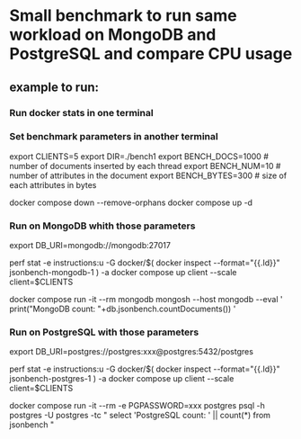 # Small benchmark to run same workload on MongoDB and PostgreSQL and compare CPU usage

## example to run:

### Run docker stats in one terminal

### Set benchmark parameters in another terminal

export CLIENTS=5
export DIR=./bench1
export BENCH_DOCS=1000 # number of documents inserted by each thread
export BENCH_NUM=10      # number of attributes in the document
export BENCH_BYTES=300   # size of each attributes in bytes

docker compose down --remove-orphans
docker compose up -d

### Run on MongoDB whith those parameters

export DB_URI=mongodb://mongodb:27017

perf stat -e instructions:u -G docker/$(
 docker inspect --format="{{.Id}}"  jsonbench-mongodb-1
) -a docker compose up client --scale client=$CLIENTS

docker compose run -it --rm mongodb mongosh --host mongodb --eval '
 print("MongoDB count: "+db.jsonbench.countDocuments())
'

### Run on PostgreSQL with those parameters
export DB_URI=postgres://postgres:xxx@postgres:5432/postgres

perf stat -e instructions:u -G docker/$(
 docker inspect --format="{{.Id}}"  jsonbench-postgres-1
) -a docker compose up client --scale client=$CLIENTS

docker compose run -it --rm -e PGPASSWORD=xxx postgres psql -h postgres -U postgres -tc "
 select 'PostgreSQL count: ' || count(*) from jsonbench
 " 

